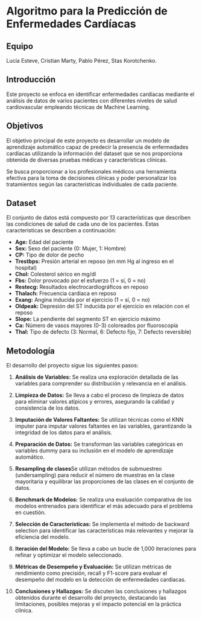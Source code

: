 # Algoritmo para la Predicción de Enfermedades Cardíacas

## Equipo

Lucía Esteve, Cristian Marty, Pablo Pérez, Stas Korotchenko.

## Introducción

Este proyecto se enfoca en identificar enfermedades cardíacas mediante el análisis de datos de varios pacientes con diferentes niveles de salud cardiovascular empleando técnicas de Machine Learning.

## Objetivos

El objetivo principal de este proyecto es desarrollar un modelo de aprendizaje automático capaz de predecir la presencia de enfermedades cardíacas utilizando la información del dataset que se nos proporciona obtenida de diversas pruebas médicas y características clínicas.

Se busca proporcionar a los profesionales médicos una herramienta efectiva para la toma de decisiones clínicas y poder personalizar los tratamientos según las características individuales de cada paciente.

## Dataset

El conjunto de datos está compuesto por 13 características que describen las condiciones de salud de cada uno de los pacientes. Estas características se describen a continuación:

- **Age:** Edad del paciente 
- **Sex:** Sexo del paciente (0: Mujer, 1: Hombre)
- **CP:** Tipo de dolor de pecho 
- **Trestbps:** Presión arterial en reposo (en mm Hg al ingreso en el hospital)
- **Chol:** Colesterol sérico en mg/dl
- **Fbs:** Dolor provocado por el esfuerzo (1 = sí, 0 = no)
- **Restecg:** Resultados electrocardiográficos en reposo
- **Thalach:** Frecuencia cardiaca en reposo
- **Exang:** Angina inducida por el ejercicio (1 = sí, 0 = no)
- **Oldpeak:** Depresión del ST inducida por el ejercicio en relación con el reposo
- **Slope:** La pendiente del segmento ST en ejercicio máximo
- **Ca:** Número de vasos mayores (0-3) coloreados por fluoroscopía
- **Thal:** Tipo de defecto (3: Normal, 6: Defecto fijo, 7: Defecto reversible)

## Metodología

El desarrollo del proyecto sigue los siguientes pasos:

1. **Análisis de Variables:** Se realiza una exploración detallada de las variables para comprender su distribución y relevancia en el análisis.

2. **Limpieza de Datos:** Se lleva a cabo el proceso de limpieza de datos para eliminar valores atípicos y errores, asegurando la calidad y consistencia de los datos.

3. **Imputación de Valores Faltantes:** Se utilizan técnicas como el KNN imputer para imputar valores faltantes en las variables, garantizando la integridad de los datos para el análisis.

4. **Preparación de Datos:** Se transforman las variables categóricas en variables dummy para su inclusión en el modelo de aprendizaje automático.
   
5. **Resampling de clases**Se utilizan métodos de submuestreo (undersampling) para reducir el número de muestras en la clase mayoritaria y equilibrar las proporciones de las clases en el conjunto de datos.

   
6. **Benchmark de Modelos:** Se realiza una evaluación comparativa de los modelos entrenados para identificar el más adecuado para el problema en cuestión.

7. **Selección de Características:** Se implementa el método de backward selection para identificar las características más relevantes y mejorar la eficiencia del modelo.

8. **Iteración del Modelo:** Se lleva a cabo un bucle de 1,000 iteraciones para refinar y optimizar el modelo seleccionado.

9.  **Métricas de Desempeño y Evaluación:** Se utilizan métricas de rendimiento como precisión, recall y F1-score para evaluar el desempeño del modelo en la detección de enfermedades cardíacas.

10. **Conclusiones y Hallazgos:** Se discuten las conclusiones y hallazgos obtenidos durante el desarrollo del proyecto, destacando las limitaciones, posibles mejoras y el impacto potencial en la práctica clínica.
